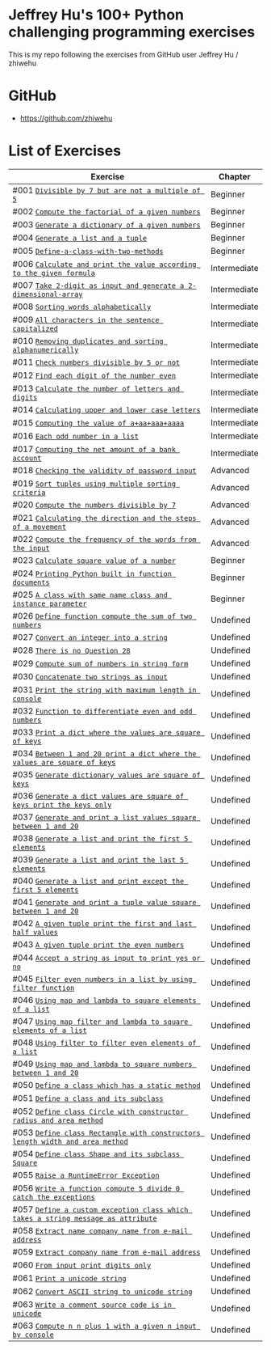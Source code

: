 # Jeffrey Hu's 100+ Python challenging programming exercises

This is my repo following the exercises from GitHub user Jeffrey Hu / zhiwehu

GitHub
========================================================

- https://github.com/zhiwehu

List of Exercises
========================================================

| Exercise | Chapter |
| --- | --- |
| #001 [`Divisible by 7 but are not a multiple of 5`](https://github.com/nihathalici/Jeffrey-Hus-100plus-Python-challenge-programming-exercises/tree/main/Level-01-Beginner/Question-1-divisible-by-7-but-are-not-a-multiple-of-5) | Beginner |
| #002 [`Compute the factorial of a given numbers`](https://github.com/nihathalici/Jeffrey-Hus-100plus-Python-challenge-programming-exercises/tree/main/Level-01-Beginner/Question-2-compute-the-factorial-of-a-given-numbers) | Beginner |
| #003 [`Generate a dictionary of a given numbers`](https://github.com/nihathalici/Jeffrey-Hus-100plus-Python-challenge-programming-exercises/tree/main/Level-01-Beginner/Question-3-generate-a-dictionary-of-a-given-numbers) | Beginner |
| #004 [`Generate a list and a tuple`](https://github.com/nihathalici/Jeffrey-Hus-100plus-Python-challenge-programming-exercises/tree/main/Level-01-Beginner/Question-4-generate-a-list-and-a-tuple) | Beginner |
| #005 [`Define-a-class-with-two-methods`](https://github.com/nihathalici/Jeffrey-Hus-100plus-Python-challenge-programming-exercises/tree/main/Level-01-Beginner/Question-5-Define-a-class-with-two-methods) | Beginner |
| #006 [`Calculate and print the value according to the given formula`](https://github.com/nihathalici/Jeffrey-Hus-100plus-Python-challenge-programming-exercises/tree/main/Level-02-Intermediate/Question-06-Calculate-and-print-the-value-according-to-the-given-formula) | Intermediate |
| #007 [`Take 2-digit as input and generate a 2-dimensional-array`](https://github.com/nihathalici/Jeffrey-Hus-100plus-Python-challenge-programming-exercises/tree/main/Level-02-Intermediate/Question-07-Take-2-digit-as-input-and-generate-a-2-dimensional-array) | Intermediate |
| #008 [`Sorting words alphabetically`](https://github.com/nihathalici/Jeffrey-Hus-100plus-Python-challenge-programming-exercises/tree/main/Level-02-Intermediate/Question-08-sorting-words-alphabetically) | Intermediate |
| #009 [`All characters in the sentence capitalized`](https://github.com/nihathalici/Jeffrey-Hus-100plus-Python-challenge-programming-exercises/tree/main/Level-02-Intermediate/Question-09-All-characters-in-the-sentence-capitalized) | Intermediate |
| #010 [`Removing duplicates and sorting alphanumerically`](https://github.com/nihathalici/Jeffrey-Hus-100plus-Python-challenge-programming-exercises/tree/main/Level-02-Intermediate/Question-10-Removing-duplicates-and-sorting-alphanumerically) | Intermediate |
| #011 [`Check numbers divisible by 5 or not`](https://github.com/nihathalici/Jeffrey-Hus-100plus-Python-challenge-programming-exercises/tree/main/Level-02-Intermediate/Question-11-Check-numbers-divisible-by-5-or-not) | Intermediate |
| #012 [`Find each digit of the number even`](https://github.com/nihathalici/Jeffrey-Hus-100plus-Python-challenge-programming-exercises/tree/main/Level-02-Intermediate/Question-12-Find-each-digit-of-the-number-even) | Intermediate |
| #013 [`Calculate the number of letters and digits`](https://github.com/nihathalici/Jeffrey-Hus-100plus-Python-challenge-programming-exercises/tree/main/Level-02-Intermediate/Question-13-Calculate-the-number-of-letters-and-digits) | Intermediate |
| #014 [`Calculating upper and lower case letters`](https://github.com/nihathalici/Jeffrey-Hus-100plus-Python-challenge-programming-exercises/tree/main/Level-02-Intermediate/Question-14-Calculating-upper-and-lower-case-letters) | Intermediate |
| #015 [`Computing the value of a+aa+aaa+aaaa`](https://github.com/nihathalici/Jeffrey-Hus-100plus-Python-challenge-programming-exercises/tree/main/Level-02-Intermediate/Question-15-Computing-the-value-of-a%2Baa%2Baaa%2Baaaa) | Intermediate |
| #016 [`Each odd number in a list`](https://github.com/nihathalici/Jeffrey-Hus-100plus-Python-challenge-programming-exercises/tree/main/Level-02-Intermediate/Question-16-each-odd-number-in-a-list) | Intermediate |
| #017 [`Computing the net amount of a bank account`](https://github.com/nihathalici/Jeffrey-Hus-100plus-Python-challenge-programming-exercises/tree/main/Level-02-Intermediate/Question-17-Computing-the-net-amount-of-a-bank-account) | Intermediate |
| #018 [`Checking the validity of password input`](https://github.com/nihathalici/Jeffrey-Hus-100plus-Python-challenge-programming-exercises/tree/main/Level-03-Advanced/Question-18-Checking-the-validity-of-password-input) | Advanced |
| #019 [`Sort tuples using multiple sorting criteria`](https://github.com/nihathalici/Jeffrey-Hus-100plus-Python-challenge-programming-exercises/tree/main/Level-03-Advanced/Question-19-Sort-tuples-using-multiple-sorting-criteria) | Advanced |
| #020 [`Compute the numbers divisible by 7`](https://github.com/nihathalici/Jeffrey-Hus-100plus-Python-challenge-programming-exercises/tree/main/Level-03-Advanced/Question-20-Compute-the-numbers-divisible-by-7) | Advanced |
| #021 [`Calculating the direction and the steps of a movement`](https://github.com/nihathalici/Jeffrey-Hus-100plus-Python-challenge-programming-exercises/tree/main/Level-03-Advanced/Question-21-Calculating-the-direction-and-the-steps-of-a-movement) | Advanced |
| #022 [`Compute the frequency of the words from the input`](https://github.com/nihathalici/Jeffrey-Hus-100plus-Python-challenge-programming-exercises/tree/main/Level-03-Advanced/Question-22-Compute-the-frequency-of-the-words-from-the-input) | Advanced |
| #023 [`Calculate square value of a number`](https://github.com/nihathalici/Jeffrey-Hus-100plus-Python-challenge-programming-exercises/tree/main/Level-01-Beginner/Question-23-Calculate-square-value-of-a-number) | Beginner |
| #024 [`Printing Python built in function documents`](https://github.com/nihathalici/Jeffrey-Hus-100plus-Python-challenge-programming-exercises/tree/main/Level-01-Beginner/Question-24-Printing-Python-built-in-function-documents) | Beginner |
| #025 [`A class with same name class and instance parameter`](https://github.com/nihathalici/Jeffrey-Hus-100plus-Python-challenge-programming-exercises/tree/main/Level-01-Beginner/Question-25-A-class-with-same-name-class-and-instance-parameter) | Beginner |
| #026 [`Define function compute the sum of two numbers`](https://github.com/nihathalici/Jeffrey-Hus-100plus-Python-challenge-programming-exercises/tree/main/Undefined-Level/Question-26-Define-function-compute-the-sum-of-two-numbers) | Undefined |
| #027 [`Convert an integer into a string`](https://github.com/nihathalici/Jeffrey-Hus-100plus-Python-challenge-programming-exercises/tree/main/Undefined-Level/Question-27-Convert-an-integer-into-a-string) | Undefined |
| #028 [`There is no Question 28`](https://github.com/nihathalici/Jeffrey-Hus-100plus-Python-challenge-programming-exercises/tree/main/Undefined-Level/Question-28-There-is-no-Question-28) | Undefined |
| #029 [`Compute sum of numbers in string form`](https://github.com/nihathalici/Jeffrey-Hus-100plus-Python-challenge-programming-exercises/tree/main/Undefined-Level/Question-29-Compute-sum-of-numbers-in-string-form) | Undefined |
| #030 [`Concatenate two strings as input`](https://github.com/nihathalici/Jeffrey-Hus-100plus-Python-challenge-programming-exercises/tree/main/Undefined-Level/Question-30-concatenate-two-strings-as-input) | Undefined |
| #031 [`Print the string with maximum length in console`](https://github.com/nihathalici/Jeffrey-Hus-100plus-Python-challenge-programming-exercises/tree/main/Undefined-Level/Question-31-Print-the-string-with-maximum-length-in-console) | Undefined |
| #032 [`Function to differentiate even and odd numbers`](https://github.com/nihathalici/Jeffrey-Hus-100plus-Python-challenge-programming-exercises/tree/main/Undefined-Level/Question-32-Function-to-differentiate-even-and-odd-numbers) | Undefined |
| #033 [`Print a dict where the values are square of keys`](https://github.com/nihathalici/Jeffrey-Hus-100plus-Python-challenge-programming-exercises/tree/main/Undefined-Level/Question-33-Print-a-dict-where-the-values-are-square-of-keys) | Undefined |
| #034 [`Between 1 and 20 print a dict where the values are square of keys`](https://github.com/nihathalici/Jeffrey-Hus-100plus-Python-challenge-programming-exercises/tree/main/Undefined-Level/Question-34-Between-1-and-20-print-a-dict-where-the-values-are-square-of-keys) | Undefined |
| #035 [`Generate dictionary values are square of keys`](https://github.com/nihathalici/Jeffrey-Hus-100plus-Python-challenge-programming-exercises/tree/main/Undefined-Level/Question-35-Generate-dictionary-values-are-square-of-keys) | Undefined |
| #036 [`Generate a dict values are square of keys print the keys only`](https://github.com/nihathalici/Jeffrey-Hus-100plus-Python-challenge-programming-exercises/tree/main/Undefined-Level/Question-36-Generate-a-dict-values-are-square-of-keys-print-the-keys-only) | Undefined |
| #037 [`Generate and print a list values square between 1 and 20`](https://github.com/nihathalici/Jeffrey-Hus-100plus-Python-challenge-programming-exercises/tree/main/Undefined-Level/Question-37-Generate-and-print-a-list-values-square-between-1-and-20) | Undefined |
| #038 [`Generate a list and print the first 5 elements`](https://github.com/nihathalici/Jeffrey-Hus-100plus-Python-challenge-programming-exercises/tree/main/Undefined-Level/Question-38-Generate-a-list-and-print-the-first-5-elements) | Undefined |
| #039 [`Generate a list and print the last 5 elements`](https://github.com/nihathalici/Jeffrey-Hus-100plus-Python-challenge-programming-exercises/tree/main/Undefined-Level/Question-39-Generate-a-list-and-print-the-last-5-elements) | Undefined |
| #040 [`Generate a list and print except the first 5 elements`](https://github.com/nihathalici/Jeffrey-Hus-100plus-Python-challenge-programming-exercises/tree/main/Undefined-Level/Question-40-Generate-a-list-and-print-except-the-first-5-elements) | Undefined |
| #041 [`Generate and print a tuple value square between 1 and 20`](https://github.com/nihathalici/Jeffrey-Hus-100plus-Python-challenge-programming-exercises/tree/main/Undefined-Level/Question-41-Generate-and-print-a-tuple-value-square-between-1-and-20) | Undefined |
| #042 [`A given tuple print the first and last half values`](https://github.com/nihathalici/Jeffrey-Hus-100plus-Python-challenge-programming-exercises/tree/main/Undefined-Level/Question-42-A-given-tuple-print-the-first-and-last-half-values) | Undefined |
| #043 [`A given tuple print the even numbers`](https://github.com/nihathalici/Jeffrey-Hus-100plus-Python-challenge-programming-exercises/tree/main/Undefined-Level/Question-43-A-given-tuple-print-the-even-numbers) | Undefined |
| #044 [`Accept a string as input to print yes or no`](https://github.com/nihathalici/Jeffrey-Hus-100plus-Python-challenge-programming-exercises/tree/main/Undefined-Level/Question-44-Accept-a-string-as-input-to-print-yes-or-no) | Undefined |
| #045 [`Filter even numbers in a list by using filter function`](https://github.com/nihathalici/Jeffrey-Hus-100plus-Python-challenge-programming-exercises/tree/main/Undefined-Level/Question-45-Filter-even-numbers-in-a-list-by-using-filter-function) | Undefined |
| #046 [`Using map and lambda to square elements of a list`](https://github.com/nihathalici/Jeffrey-Hus-100plus-Python-challenge-programming-exercises/tree/main/Undefined-Level/Question-46-Using-map-and-lambda-to-square-elements-of-a-list) | Undefined |
| #047 [`Using map filter and lambda to square elements of a list`](https://github.com/nihathalici/Jeffrey-Hus-100plus-Python-challenge-programming-exercises/tree/main/Undefined-Level/Question-47-Using-map-filter-and-lambda-to-square-elements-of-a-list) | Undefined |
| #048 [`Using filter to filter even elements of a list`](https://github.com/nihathalici/Jeffrey-Hus-100plus-Python-challenge-programming-exercises/tree/main/Undefined-Level/Question-48-Using-filter-to-filter-even-elements-of-a-list) | Undefined |
| #049 [`Using map and lambda to square numbers between 1 and 20`](https://github.com/nihathalici/Jeffrey-Hus-100plus-Python-challenge-programming-exercises/tree/main/Undefined-Level/Question-49-Using-map-and-lambda-to-square-numbers-between-1-and-20) | Undefined |
| #050 [`Define a class which has a static method`](https://github.com/nihathalici/Jeffrey-Hus-100plus-Python-challenge-programming-exercises/tree/main/Undefined-Level/Question-50-Define-a-class-which-has-a-static-method) | Undefined |
| #051 [`Define a class and its subclass`](https://github.com/nihathalici/Jeffrey-Hus-100plus-Python-challenge-programming-exercises/tree/main/Undefined-Level/Question-51-Define-a-class-and-its-subclass) | Undefined |
| #052 [`Define class Circle with constructor radius and area method`](https://github.com/nihathalici/Jeffrey-Hus-100plus-Python-challenge-programming-exercises/tree/main/Undefined-Level/Question-52-Define-class-Circle-with-constructor-radius-and-area-method) | Undefined |
| #053 [`Define class Rectangle with constructors length width and area method`](https://github.com/nihathalici/Jeffrey-Hus-100plus-Python-challenge-programming-exercises/tree/main/Undefined-Level/Question-53-Define-class-Rectangle-with-constructors-length-width-and-area-method) | Undefined |
| #054 [`Define class Shape and its subclass Square`](https://github.com/nihathalici/Jeffrey-Hus-100plus-Python-challenge-programming-exercises/tree/main/Undefined-Level/Question-54-Define-class-Shape-and-its-subclass-Square) | Undefined |
| #055 [`Raise a RuntimeError Exception`](https://github.com/nihathalici/Jeffrey-Hus-100plus-Python-challenge-programming-exercises/tree/main/Undefined-Level/Question-55-Raise-a-RuntimeError-exception) | Undefined |
| #056 [`Write a function compute 5 divide 0 catch the exceptions`](https://github.com/nihathalici/Jeffrey-Hus-100plus-Python-challenge-programming-exercises/tree/main/Undefined-Level/Question-56-Write-a-function-compute-5-divide-0-catch-the-exceptions) | Undefined |
| #057 [`Define a custom exception class which takes a string message as attribute`](https://github.com/nihathalici/Jeffrey-Hus-100plus-Python-challenge-programming-exercises/tree/main/Undefined-Level/Question-57-Define-a-custom-exception-class-which-takes-a-string-message-as-attribute) | Undefined |
| #058 [`Extract name company name from e-mail address`](https://github.com/nihathalici/Jeffrey-Hus-100plus-Python-challenge-programming-exercises/tree/main/Undefined-Level/Question-58-Extract-name-company-name-from-e-mail-address) | Undefined |
| #059 [`Extract company name from e-mail address`](https://github.com/nihathalici/Jeffrey-Hus-100plus-Python-challenge-programming-exercises/tree/main/Undefined-Level/Question-59-Extract-company-name-from-e-mail-address) | Undefined |
| #060 [`From input print digits only`](https://github.com/nihathalici/Jeffrey-Hus-100plus-Python-challenge-programming-exercises/tree/main/Undefined-Level/Question-60-From-input-print-digits-only) | Undefined |
| #061 [`Print a unicode string`](https://github.com/nihathalici/Jeffrey-Hus-100plus-Python-challenge-programming-exercises/tree/main/Undefined-Level/Question-61-Print-a-unicode-string) | Undefined |
| #062 [`Convert ASCII string to unicode string`](https://github.com/nihathalici/Jeffrey-Hus-100plus-Python-challenge-programming-exercises/tree/main/Undefined-Level/Question-62-Convert-ASCII-string-to-unicode-string) | Undefined |
| #063 [`Write a comment source code is in unicode`](https://github.com/nihathalici/Jeffrey-Hus-100plus-Python-challenge-programming-exercises/tree/main/Undefined-Level/Question-63-Write-a-comment-source-code-is-in-unicode) | Undefined |
| #063 [`Compute n n plus 1 with a given n input by console`](https://github.com/nihathalici/Jeffrey-Hus-100plus-Python-challenge-programming-exercises/tree/main/Undefined-Level/Question-64-Compute-n-n-plus-1-with-a-given-n-input-by-console) | Undefined |















